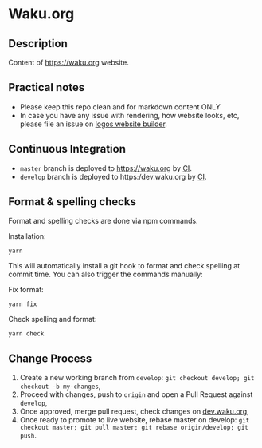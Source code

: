 # Waku.org

## Description

Content of https://waku.org website.

## Practical notes

- Please keep this repo clean and for markdown content ONLY
- In case you have any issue with rendering, how website looks, etc,
  please file an issue on [logos website builder](https://github.com/acid-info/logos-site-builder).

## Continuous Integration

* `master` branch is deployed to https://waku.org by [CI](https://ci.infra.status.im/job/website/job/waku.org/).
* `develop` branch is deployed to https:/dev.waku.org by [CI](https://ci.infra.status.im/job/website/job/dev.waku.org/).

## Format & spelling checks

Format and spelling checks are done via npm commands.

Installation:

```shell
yarn
```

This will automatically install a git hook to format and check spelling at commit time.
You can also trigger the commands manually:

Fix format:

```shell
yarn fix
```

Check spelling and format:

```shell
yarn check
```

## Change Process

1. Create a new working branch from `develop`: `git checkout develop; git checkout -b my-changes`,
2. Proceed with changes, push to `origin` and open a Pull Request against `develop`,
3. Once approved, merge pull request, check changes on [dev.waku.org](https://dev.waku.org),
4. Once ready to promote to live website, rebase master on develop: `git checkout master; git pull master; git rebase origin/develop; git push`.
